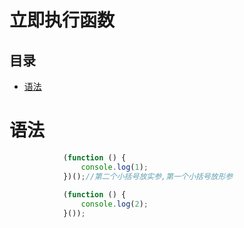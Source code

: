 # 立即执行函数

## 目录

*   [语法](#语法)

# 语法

```javascript
            (function () {
                console.log(1);
            })();//第二个小括号放实参,第一个小括号放形参
            
            (function () {
                console.log(2);
            }());
```

